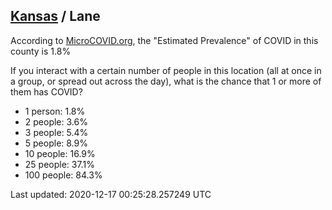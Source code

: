 
## [Kansas](/united-states/kansas) / Lane

According to [MicroCOVID.org](http://microcovid.org),
the "Estimated Prevalence" of COVID in this county is 1.8%

If you interact with a certain number of people in this location
(all at once in a group, or spread out across the day), what is the chance that
1 or more of them has COVID?

- 1 person: 1.8%
- 2 people: 3.6%
- 3 people: 5.4%
- 5 people: 8.9%
- 10 people: 16.9%
- 25 people: 37.1%
- 100 people: 84.3%

Last updated: 2020-12-17 00:25:28.257249 UTC
